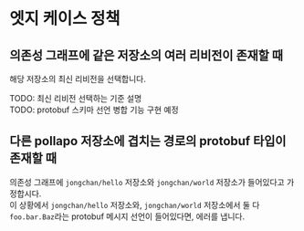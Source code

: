 # 엣지 케이스 정책

## 의존성 그래프에 같은 저장소의 여러 리비전이 존재할 때
해당 저장소의 최신 리비전을 선택합니다.

TODO: 최신 리비전 선택하는 기준 설명\
TODO: protobuf 스키마 선언 병합 기능 구현 예정


## 다른 pollapo 저장소에 겹치는 경로의 protobuf 타입이 존재할 때
의존성 그래프에 `jongchan/hello` 저장소와 `jongchan/world` 저장소가 들어있다고 가정합시다.\
이 상황에서 `jongchan/hello` 저장소와, `jongchan/world` 저장소에서 둘 다 `foo.bar.Baz`라는 protobuf 메시지 선언이 들어있다면, 에러를 냅니다.
